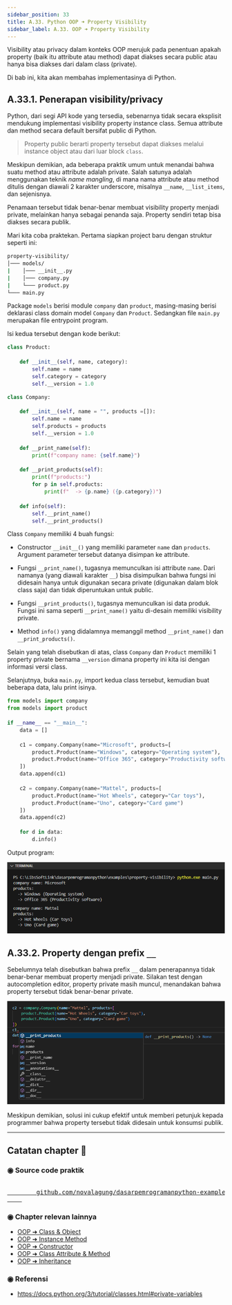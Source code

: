 ```yaml
---
sidebar_position: 33
title: A.33. Python OOP ➜ Property Visibility
sidebar_label: A.33. OOP ➜ Property Visibility
---
```


Visibility atau privacy dalam konteks OOP merujuk pada penentuan apakah property (baik itu attribute atau method) dapat diakses secara public atau hanya bisa diakses dari dalam class (private).

Di bab ini, kita akan membahas implementasinya di Python.

## A.33.1. Penerapan visibility/privacy

Python, dari segi API kode yang tersedia, sebenarnya tidak secara eksplisit mendukung implementasi visibility property instance class. Semua attribute dan method secara default bersifat public di Python.

> Property public berarti property tersebut dapat diakses melalui instance object atau dari luar block `class`.

Meskipun demikian, ada beberapa praktik umum untuk menandai bahwa suatu method atau attribute adalah private. Salah satunya adalah menggunakan  teknik *name mangling*, di mana nama attribute atau method ditulis dengan diawali 2 karakter underscore, misalnya `__name`, `__list_items`, dan sejenisnya.

Penamaan tersebut tidak benar-benar membuat visibility property menjadi private, melainkan hanya sebagai penanda saja. Property sendiri tetap bisa diakses secara publik.

Mari kita coba praktekan. Pertama siapkan project baru dengan struktur seperti ini:

<div style={{ width: '250px' }}>

```bash title="Project structure"
property-visibility/
│─── models/
|    │─── __init__.py
|    │─── company.py
|    └─── product.py
└─── main.py
```

</div>

Package `models` berisi module `company` dan `product`, masing-masing berisi deklarasi class domain model `Company` dan `Product`. Sedangkan file `main.py` merupakan file entrypoint program.

Isi kedua tersebut dengan kode berikut:

```python title="models/product.py"
class Product:

    def __init__(self, name, category):
        self.name = name
        self.category = category
        self.__version = 1.0
```

```python title="models/product.py"
class Company:

    def __init__(self, name = "", products =[]):
        self.name = name
        self.products = products
        self.__version = 1.0
    
    def __print_name(self):
        print(f"company name: {self.name}")

    def __print_products(self):
        print(f"products:")
        for p in self.products:
            print(f"  -> {p.name} ({p.category})")

    def info(self):
        self.__print_name()
        self.__print_products()
```

Class `Company` memiliki 4 buah fungsi:

- Constructor `__init__()` yang memiliki parameter `name` dan `products`. Argument parameter tersebut datanya disimpan ke attribute.

- Fungsi `__print_name()`, tugasnya memunculkan isi attribute `name`. Dari namanya (yang diawali karakter `__`) bisa disimpulkan bahwa fungsi ini didesain hanya untuk digunakan secara private (digunakan dalam blok class saja) dan tidak diperuntukan untuk public.

- Fungsi `__print_products()`, tugasnya memunculkan isi data produk. Fungsi ini sama seperti `__print_name()` yaitu di-desain memiliki visibility private.

- Method `info()` yang didalamnya memanggil method `__print_name()` dan `__print_products()`.

Selain yang telah disebutkan di atas, class `Company` dan `Product` memiliki 1 property private bernama `__version` dimana property ini kita isi dengan informasi versi class.

Selanjutnya, buka `main.py`, import kedua class tersebut, kemudian buat beberapa data, lalu print isinya.

```python title="main.py"
from models import company
from models import product

if __name__ == "__main__":
    data = []

    c1 = company.Company(name="Microsoft", products=[
        product.Product(name="Windows", category="Operating system"),
        product.Product(name="Office 365", category="Productivity software")
    ])
    data.append(c1)

    c2 = company.Company(name="Mattel", products=[
        product.Product(name="Hot Wheels", category="Car toys"),
        product.Product(name="Uno", category="Card game")
    ])
    data.append(c2)

    for d in data:
        d.info()
```

Output program:

![Property visibility Python](img/property-visibility-1.png)

## A.33.2. Property dengan prefix `__`

Sebelumnya telah disebutkan bahwa prefix `__` dalam penerapannya tidak benar-benar membuat property menjadi private. Silakan test dengan autocompletion editor, property private masih muncul, menandakan bahwa property tersebut tidak benar-benar private.

![Property visibility Python](img/property-visibility-2.png)

Meskipun demikian, solusi ini cukup efektif untuk memberi petunjuk kepada programmer bahwa property tersebut tidak didesain untuk konsumsi publik.

---

<div class="section-footnote">

## Catatan chapter 📑

### ◉ Source code praktik

<pre>
    <a href="https://github.com/novalagung/dasarpemrogramanpython-example/tree/master/property-visibility">
        github.com/novalagung/dasarpemrogramanpython-example/../property-visibility
    </a>
</pre>

### ◉ Chapter relevan lainnya

- [OOP ➜ Class & Object](/basic/class-object)
- [OOP ➜ Instance Method](/basic/instance-method)
- [OOP ➜ Constructor](/basic/class-constructor)
- [OOP ➜ Class Attribute & Method](#)
- [OOP ➜ Inheritance](#)

### ◉ Referensi

- https://docs.python.org/3/tutorial/classes.html#private-variables

</div>
